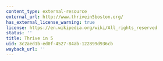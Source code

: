 ```yaml
---
content_type: external-resource
external_url: http://www.thrivein5boston.org/
has_external_license_warning: true
license: https://en.wikipedia.org/wiki/All_rights_reserved
status: ''
title: Thrive in 5
uid: 3c2aed1b-ed0f-4527-84ab-122899d936cb
wayback_url: ''
---
```

